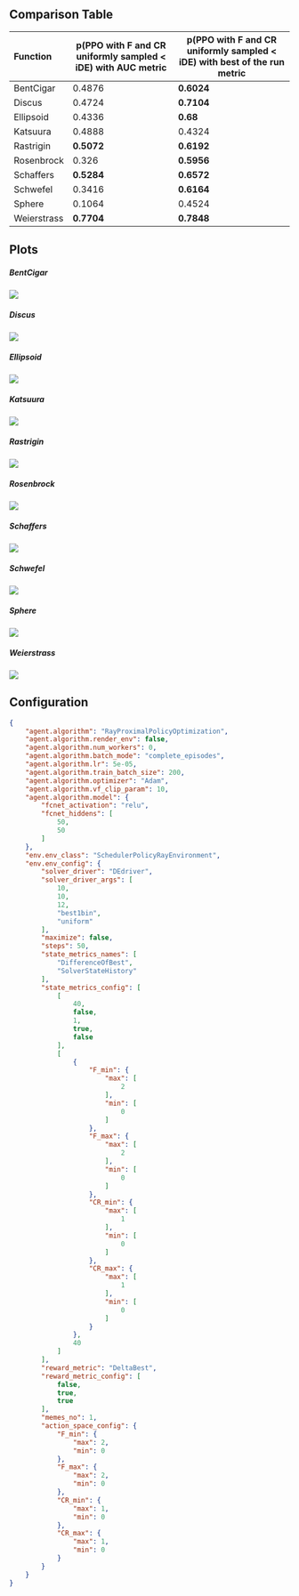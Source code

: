 ## Comparison Table
| Function    | p(PPO with F and CR uniformly sampled < iDE) with AUC metric | p(PPO with F and CR uniformly sampled < iDE) with best of the run metric |
| :---------- | ------------------------------ | ------------------------------- |
| BentCigar | 0.4876 | **0.6024** |
| Discus | 0.4724 | **0.7104** |
| Ellipsoid | 0.4336 | **0.68** |
| Katsuura | 0.4888 | 0.4324 |
| Rastrigin | **0.5072** | **0.6192** |
| Rosenbrock | 0.326 | **0.5956** |
| Schaffers | **0.5284** | **0.6572** |
| Schwefel | 0.3416 | **0.6164** |
| Sphere | 0.1064 | 0.4524 |
| Weierstrass | **0.7704** | **0.7848** |

## Plots

##### BentCigar

![](BentCigar/PPO_with_F_and_CR_uniformly_sampled_vs_iDE:_BentCigar_comparison.png)

##### Discus

![](Discus/PPO_with_F_and_CR_uniformly_sampled_vs_iDE:_Discus_comparison.png)

##### Ellipsoid

![](Ellipsoid/PPO_with_F_and_CR_uniformly_sampled_vs_iDE:_Ellipsoid_comparison.png)

##### Katsuura

![](Katsuura/PPO_with_F_and_CR_uniformly_sampled_vs_iDE:_Katsuura_comparison.png)

##### Rastrigin

![](Rastrigin/PPO_with_F_and_CR_uniformly_sampled_vs_iDE:_Rastrigin_comparison.png)

##### Rosenbrock

![](Rosenbrock/PPO_with_F_and_CR_uniformly_sampled_vs_iDE:_Rosenbrock_comparison.png)

##### Schaffers

![](Schaffers/PPO_with_F_and_CR_uniformly_sampled_vs_iDE:_Schaffers_comparison.png)

##### Schwefel

![](Schwefel/PPO_with_F_and_CR_uniformly_sampled_vs_iDE:_Schwefel_comparison.png)

##### Sphere

![](Sphere/PPO_with_F_and_CR_uniformly_sampled_vs_iDE:_Sphere_comparison.png)

##### Weierstrass

![](Weierstrass/PPO_with_F_and_CR_uniformly_sampled_vs_iDE:_Weierstrass_comparison.png)


## Configuration

```json
{
    "agent.algorithm": "RayProximalPolicyOptimization",
    "agent.algorithm.render_env": false,
    "agent.algorithm.num_workers": 0,
    "agent.algorithm.batch_mode": "complete_episodes",
    "agent.algorithm.lr": 5e-05,
    "agent.algorithm.train_batch_size": 200,
    "agent.algorithm.optimizer": "Adam",
    "agent.algorithm.vf_clip_param": 10,
    "agent.algorithm.model": {
        "fcnet_activation": "relu",
        "fcnet_hiddens": [
            50,
            50
        ]
    },
    "env.env_class": "SchedulerPolicyRayEnvironment",
    "env.env_config": {
        "solver_driver": "DEdriver",
        "solver_driver_args": [
            10,
            10,
            12,
            "best1bin",
            "uniform"
        ],
        "maximize": false,
        "steps": 50,
        "state_metrics_names": [
            "DifferenceOfBest",
            "SolverStateHistory"
        ],
        "state_metrics_config": [
            [
                40,
                false,
                1,
                true,
                false
            ],
            [
                {
                    "F_min": {
                        "max": [
                            2
                        ],
                        "min": [
                            0
                        ]
                    },
                    "F_max": {
                        "max": [
                            2
                        ],
                        "min": [
                            0
                        ]
                    },
                    "CR_min": {
                        "max": [
                            1
                        ],
                        "min": [
                            0
                        ]
                    },
                    "CR_max": {
                        "max": [
                            1
                        ],
                        "min": [
                            0
                        ]
                    }
                },
                40
            ]
        ],
        "reward_metric": "DeltaBest",
        "reward_metric_config": [
            false,
            true,
            true
        ],
        "memes_no": 1,
        "action_space_config": {
            "F_min": {
                "max": 2,
                "min": 0
            },
            "F_max": {
                "max": 2,
                "min": 0
            },
            "CR_min": {
                "max": 1,
                "min": 0
            },
            "CR_max": {
                "max": 1,
                "min": 0
            }
        }
    }
}
```